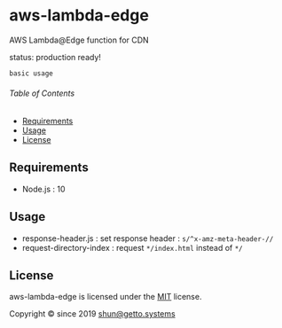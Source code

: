 # aws-lambda-edge

AWS Lambda@Edge function for CDN

status: production ready!

```bash
basic usage
```


###### Table of Contents

- [Requirements](#Requirements)
- [Usage](#Usage)
- [License](#License)

## Requirements

- Node.js : 10


## Usage

- response-header.js : set response header : `s/^x-amz-meta-header-//`
- request-directory-index : request `*/index.html` instead of `*/`


## License

aws-lambda-edge is licensed under the [MIT](LICENSE) license.

Copyright &copy; since 2019 shun@getto.systems

